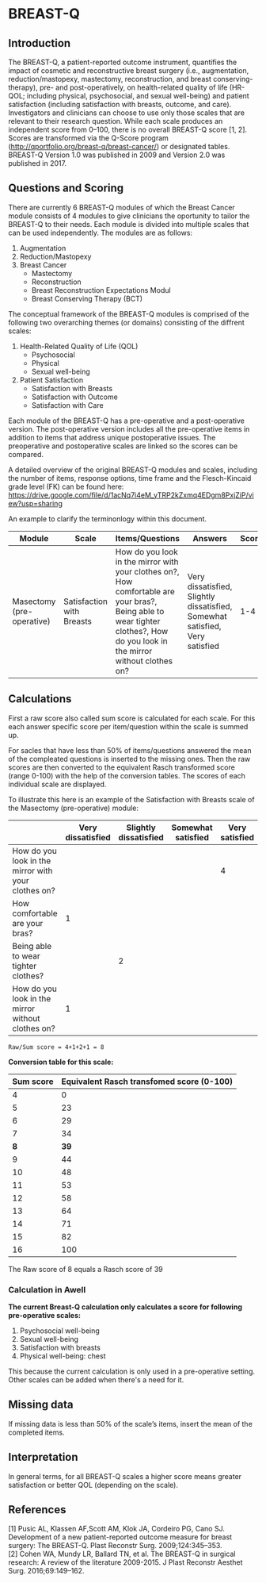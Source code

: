 # BREAST-Q

## Introduction 

The BREAST-Q, a patient-reported outcome instrument, quantifies the impact of cosmetic and reconstructive breast surgery (i.e., augmentation, reduction/mastopexy, mastectomy, reconstruction, and breast conserving-therapy), pre- and post-operatively, on health-related quality of life (HR-QOL; including physical, psychosocial, and sexual well-being) and patient satisfaction (including satisfaction with breasts, outcome, and care). Investigators and clinicians can choose to use only those scales that are relevant to their research question. While each scale produces an independent score from 0–100, there is no overall BREAST-Q score [1, 2]. Scores are transformed via the Q-Score program (http://qportfolio.org/breast-q/breast-cancer/) or designated tables. BREAST-Q Version 1.0 was published in 2009 and Version 2.0 was published in 2017.

## Questions and Scoring

There are currently 6 BREAST-Q modules of which the Breast Cancer module consists of 4 modules to give clinicians the oportunity to tailor the BREAST-Q to their needs. Each module is divided into multiple scales that can be used independently.
The modules are as follows: 
1. Augmentation 
2. Reduction/Mastopexy 
3. Breast Cancer 
   - Mastectomy 
   - Reconstruction 
   - Breast Reconstruction Expectations Modul
   - Breast Conserving Therapy (BCT)

The conceptual framework of the BREAST-Q modules is comprised of the following two overarching themes (or domains) consisting of the diffrent scales:
1. Health-Related Quality of Life (QOL)
   - Psychosocial 
   - Physical 
   - Sexual well-being
2. Patient Satisfaction
   - Satisfaction with Breasts
   - Satisfaction with Outcome
   - Satisfaction with Care

Each module of the BREAST-Q has a pre-operative and a post-operative version. The post-operative version includes all the pre-operative items in addition to items that address unique postoperative issues. The preoperative and postoperative scales are linked so the scores can be compared.

A detailed overview of the original BREAST-Q modules and scales, including the number of items, response options, time frame and the Flesch-Kincaid grade level (FK) can be found here: https://drive.google.com/file/d/1acNq7i4eM_yTRP2kZxmq4EDgm8PxjZiP/view?usp=sharing

An example to clarify the terminonlogy within this document.

| Module | Scale | Items/Questions | Answers | Scores |
| ------ | ----- | --------------- | ------- |------- |
| Masectomy (pre-operative) | Satisfaction with Breasts | How do you look in the mirror with your clothes on?, How comfortable are your bras?, Being able to wear tighter clothes?, How do you look in the mirror without clothes on? | Very dissatisfied, Slightly dissatisfied, Somewhat satisfied, Very satisfied | 1-4 |

## Calculations

First a raw score also called sum score is calculated for each scale. For this each answer specific score per item/question within the scale is summed up.

For sacles that have less than 50% of items/questions answered the mean of the compleated questions is inserted to the missing ones.
Then the raw scores are then converted to the equivalent Rasch transformed score (range 0-100) with the help of the conversion tables.
The scores of each individual scale are displayed.

To illustrate this here is an example of the Satisfaction with Breasts scale of the Masectomy (pre-operative) module:

| | Very dissatisfied | Slightly dissatisfied | Somewhat satisfied | Very satisfied |
| ----------- | ----------- | ----------- | ----------- |  ----------- |
| How do you look in the mirror with your clothes on? |  |  |  | 4 | 
| How comfortable are your bras? | 1 |  |  |  |
| Being able to wear tighter clothes? |  | 2 |  |  |
| How do you look in the mirror without clothes on?| 1 |  |  |  |

```
Raw/Sum score = 4+1+2+1 = 8
```

**Conversion table for this scale:**

|Sum score | Equivalent Rasch transfomed score (0-100)|
| ----------- | ----------- | 
| 4 | 0 |
| 5 | 23 |
| 6 | 29 |
| 7 | 34 |
| **8** | **39** |
| 9 | 44 |
| 10 | 48 |
| 11 | 53 |
| 12 | 58 |
| 13 | 64 |
| 14 | 71 |
| 15 | 82 |
| 16 | 100 |

The Raw score of 8 equals a Rasch score of 39

### Calculation in Awell

**The current Breast-Q calculation only calculates a score for following pre-operative scales:**
1. Psychosocial well-being
2. Sexual well-being
3. Satisfaction with breasts
4. Physical well-being: chest

This because the current calculation is only used in a pre-operative setting. Other scales can be added when there's a need for it.

## Missing data

If missing data is less than 50% of the scale’s items, insert the mean of the completed items.

## Interpretation

In general terms, for all BREAST-Q scales a higher score means greater satisfaction or better QOL (depending on the scale). 


## References
[1] Pusic AL, Klassen AF,Scott AM, Klok JA, Cordeiro PG, Cano SJ. Development of a new patient-reported outcome measure for breast  surgery: The BREAST-Q. Plast Reconstr Surg. 2009;124:345–353.\
[2] Cohen WA, Mundy LR, Ballard TN, et al. The BREAST-Q in surgical research: A review of the literature 2009-2015. J Plast Reconstr Aesthet Surg. 2016;69:149–162.
